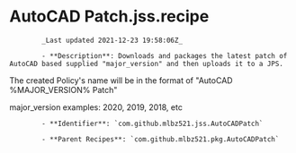 # AutoCAD Patch.jss.recipe

            _Last updated 2021-12-23 19:58:06Z_

            - **Description**: Downloads and packages the latest patch of AutoCAD based supplied "major_version" and then uploads it to a JPS.

The created Policy's name will be in the format of "AutoCAD %MAJOR_VERSION% Patch"

major_version examples:  2020, 2019, 2018, etc

            - **Identifier**: `com.github.mlbz521.jss.AutoCADPatch`

            - **Parent Recipes**: `com.github.mlbz521.pkg.AutoCADPatch`